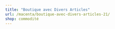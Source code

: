 ```yaml
---
title: "Boutique avec Divers Articles"
url: /macenta/boutique-avec-divers-articles-21/
shop: commodité
---
```

